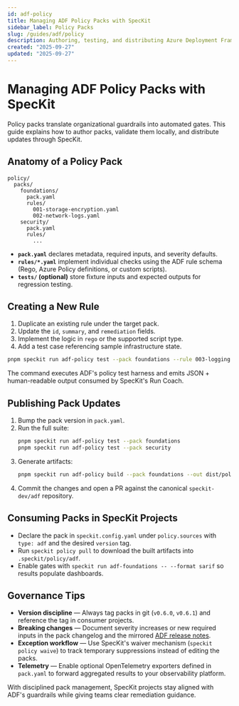 ```yaml
---
id: adf-policy
title: Managing ADF Policy Packs with SpecKit
sidebar_label: Policy Packs
slug: /guides/adf/policy
description: Authoring, testing, and distributing Azure Deployment Framework policy packs from a SpecKit workspace.
created: "2025-09-27"
updated: "2025-09-27"
---
```


# Managing ADF Policy Packs with SpecKit

Policy packs translate organizational guardrails into automated gates. This guide explains how to author packs, validate them locally, and distribute updates through SpecKit.

## Anatomy of a Policy Pack

```
policy/
  packs/
    foundations/
      pack.yaml
      rules/
        001-storage-encryption.yaml
        002-network-logs.yaml
    security/
      pack.yaml
      rules/
        ...
```

- **`pack.yaml`** declares metadata, required inputs, and severity defaults.
- **`rules/*.yaml`** implement individual checks using the ADF rule schema (Rego, Azure Policy definitions, or custom scripts).
- **`tests/` (optional)** store fixture inputs and expected outputs for regression testing.

## Creating a New Rule

1. Duplicate an existing rule under the target pack.
2. Update the `id`, `summary`, and `remediation` fields.
3. Implement the logic in `rego` or the supported script type.
4. Add a test case referencing sample infrastructure state.

```bash
pnpm speckit run adf-policy test --pack foundations --rule 003-logging
```

The command executes ADF's policy test harness and emits JSON + human-readable output consumed by SpecKit's Run Coach.

## Publishing Pack Updates

1. Bump the pack version in `pack.yaml`.
2. Run the full suite:
   ```bash
   pnpm speckit run adf-policy test --pack foundations
   pnpm speckit run adf-policy test --pack security
   ```
3. Generate artifacts:
   ```bash
   pnpm speckit run adf-policy build --pack foundations --out dist/policy
   ```
4. Commit the changes and open a PR against the canonical `speckit-dev/adf` repository.

## Consuming Packs in SpecKit Projects

- Declare the pack in `speckit.config.yaml` under `policy.sources` with `type: adf` and the desired `version` tag.
- Run `speckit policy pull` to download the built artifacts into `.speckit/policy/adf`.
- Enable gates with `speckit run adf-foundations -- --format sarif` so results populate dashboards.

## Governance Tips

- **Version discipline** — Always tag packs in git (`v0.6.0`, `v0.6.1`) and reference the tag in consumer projects.
- **Breaking changes** — Document severity increases or new required inputs in the pack changelog and the mirrored [ADF release notes](../integrations/adf-v0.6.0.md).
- **Exception workflow** — Use SpecKit's waiver mechanism (`speckit policy waive`) to track temporary suppressions instead of editing the packs.
- **Telemetry** — Enable optional OpenTelemetry exporters defined in `pack.yaml` to forward aggregated results to your observability platform.

With disciplined pack management, SpecKit projects stay aligned with ADF's guardrails while giving teams clear remediation guidance.
